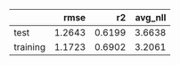 |          |   rmse |     r2 |   avg_nll |
|:---------|-------:|-------:|----------:|
| test     | 1.2643 | 0.6199 |    3.6638 |
| training | 1.1723 | 0.6902 |    3.2061 |